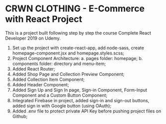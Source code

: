 # CRWN CLOTHING - E-Commerce with React Project

This is a project built following step by step the course Complete React Developer 2019 on Udemy.

1. Set up the project with create-react-app, add node-sass, create homepage-component.jsx and homepage.styles.scss;
2. Project Component Architecture:
  a. pages folder: homepage;
  b. components folder: directory and menu-item;
3. Added React Router;
4. Added Shop Page and Collection Preview Component;
5. Added Collection Item Component;
6. Added Header Component;
7. Added Sign Up and Sign In page, Sign-in Component, Form-Input Component and a Custom Button Component;
8. Integrated Firebase in project, added sign-in and sign-out buttons, added sign in with Google button (using OAuth);
9. Added .env file to protect private API Key before pushing project files on Github;
